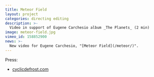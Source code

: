 ```yaml
---
title: Meteor Field
layout: project
categories: directing editing
description: >-
  Video in support of Eugene Carchesio album _The Planets_ (2 min)
image: meteor-field.jpg
vimeo_id: 158852900
news: >-
  New video for Eugene Carchesio, "[Meteor Field](/meteor/)".
---
```


Press:

- [cyclicdefrost.com](http://www.cyclicdefrost.com/2016/04/watch-eugene-carchesios-new-piece-meteor-field/)
